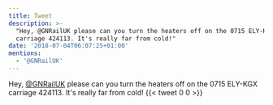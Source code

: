 ```yaml
---
title: Tweet
description: >-
  "Hey, @GNRailUK please can you turn the heaters off on the 0715 ELY-KGX
  carriage 424113. It's really far from cold!"
date: '2018-07-04T06:07:25+01:00'
mentions:
  - '@GNRailUK'
---
```

Hey, [@GNRailUK](https://twitter.com/@GNRailUK) please can you turn the heaters off on the 0715 ELY-KGX carriage 424113. It's really far from cold!
      {{< tweet 0 0 >}}
    
